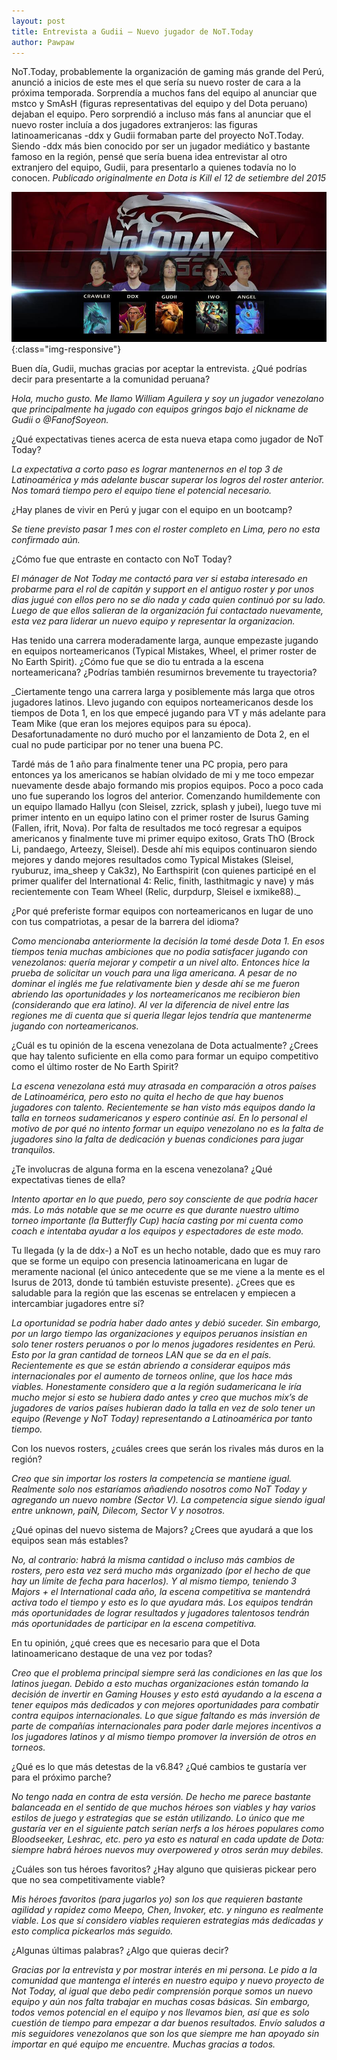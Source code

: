 ```yaml
---
layout: post
title: Entrevista a Gudii — Nuevo jugador de NoT.Today
author: Pawpaw
---
```


NoT.Today, probablemente la organización de gaming más grande del Perú, anunció a inicios de este mes el que sería su nuevo roster de cara a la próxima temporada. Sorprendía a muchos fans del equipo al anunciar que mstco y SmAsH (figuras representativas del equipo y del Dota peruano) dejaban el equipo. Pero sorprendió a incluso más fans al anunciar que el nuevo roster incluía a dos jugadores extranjeros: las figuras latinoamericanas -ddx y Gudii formaban parte del proyecto NoT.Today. Siendo -ddx más bien conocido por ser un jugador mediático y bastante famoso en la región, pensé que sería buena idea entrevistar al otro extranjero del equipo, Gudii, para presentarlo a quienes todavía no lo conocen. *Publicado originalmente en Dota is Kill el 12 de setiembre del 2015*

![Roster internacional de Not Today](/images/posts/notgudii.jpg){:class="img-responsive"}

Buen día, Gudii, muchas gracias por aceptar la entrevista. ¿Qué podrías decir para presentarte a la comunidad peruana?

_Hola, mucho gusto. Me llamo William Aguilera y soy un jugador venezolano que principalmente ha jugado con equipos gringos bajo el nickname de Gudii o @FanofSoyeon._

¿Qué expectativas tienes acerca de esta nueva etapa como jugador de NoT Today?

_La expectativa a corto paso es lograr mantenernos en el top 3 de Latinoamérica y más adelante buscar superar los logros del roster anterior. Nos tomará tiempo pero el equipo tiene el potencial necesario._

¿Hay planes de vivir en Perú y jugar con el equipo en un bootcamp?

_Se tiene previsto pasar 1 mes con el roster completo en Lima, pero no esta confirmado aún._

¿Cómo fue que entraste en contacto con NoT Today?

_El mánager de Not Today me contactó para ver si estaba interesado en probarme para el rol de capitán y support en el antiguo roster y por unos dias jugué con ellos pero no se dio nada y cada quien continuó por su lado. Luego de que ellos salieran de la organización fui contactado nuevamente, esta vez para liderar un nuevo equipo y representar la organizacion._

Has tenido una carrera moderadamente larga, aunque empezaste jugando en equipos norteamericanos (Typical Mistakes, Wheel, el primer roster de No Earth Spirit). ¿Cómo fue que se dio tu entrada a la escena norteamericana? ¿Podrías también resumirnos brevemente tu trayectoria?

_Ciertamente tengo una carrera larga y posiblemente más larga que otros jugadores latinos. Llevo jugando con equipos norteamericanos desde los tiempos de Dota 1, en los que empecé jugando para VT y más adelante para Team Mike (que eran los mejores equipos para su época). Desafortunadamente no duró mucho por el lanzamiento de Dota 2, en el cual no pude participar por no tener una buena PC.

Tardé más de 1 año para finalmente tener una PC propia, pero para entonces ya los americanos se habían olvidado de mi y me toco empezar nuevamente desde abajo formando mis propios equipos. Poco a poco cada uno fue superando los logros del anterior. Comenzando humildemente con un equipo llamado Hallyu (con Sleisel, zzrick, splash y jubei), luego tuve mi primer intento en un equipo latino con el primer roster de Isurus Gaming (Fallen, ifrit, Nova). Por falta de resultados me tocó regresar a equipos americanos y finalmente tuve mi primer equipo exitoso, Grats ThO (Brock Li, pandaego, Arteezy, Sleisel). Desde ahí mis equipos continuaron siendo mejores y dando mejores resultados como Typical Mistakes (Sleisel, ryuburuz, ima_sheep y Cak3z), No Earthspirit (con quienes participé en el primer qualifer del International 4: Relic, finith, lasthitmagic y nave) y más recientemente con Team Wheel (Relic, durpdurp, Sleisel e ixmike88)._

¿Por qué preferiste formar equipos con norteamericanos en lugar de uno con tus compatriotas, a pesar de la barrera del idioma?

_Como mencionaba anteriormente la decisión la tomé desde Dota 1. En esos tiempos tenia muchas ambiciones que no podia satisfacer jugando con venezolanos: quería mejorar y competir a un nivel alto. Entonces hice la prueba de solicitar un vouch para una liga americana. A pesar de no dominar el inglés me fue relativamente bien y desde ahí se me fueron abriendo las oportunidades y los norteamericanos me recibieron bien (considerando que era latino). Al ver la diferencia de nivel entre las regiones me di cuenta que si queria llegar lejos tendría que mantenerme jugando con norteamericanos._

¿Cuál es tu opinión de la escena venezolana de Dota actualmente? ¿Crees que hay talento suficiente en ella como para formar un equipo competitivo como el último roster de No Earth Spirit?

_La escena venezolana está muy atrasada en comparación a otros países de Latinoamérica, pero esto no quita el hecho de que hay buenos jugadores con talento. Recientemente se han visto más equipos dando la talla en torneos sudamericanos y espero continúe así. En lo personal el motivo de por qué no intento formar un equipo venezolano no es la falta de jugadores sino la falta de dedicación y buenas condiciones para jugar tranquilos._

¿Te involucras de alguna forma en la escena venezolana? ¿Qué expectativas tienes de ella?

_Intento aportar en lo que puedo, pero soy consciente de que podría hacer más. Lo más notable que se me ocurre es que durante nuestro ultimo torneo importante (la Butterfly Cup) hacía casting por mi cuenta como coach e intentaba ayudar a los equipos y espectadores de este modo._

Tu llegada (y la de ddx-) a NoT es un hecho notable, dado que es muy raro que se forme un equipo con presencia latinoamericana en lugar de meramente nacional (el único antecedente que se me viene a la mente es el Isurus de 2013, donde tú también estuviste presente). ¿Crees que es saludable para la región que las escenas se entrelacen y empiecen a intercambiar jugadores entre sí?

_La oportunidad se podría haber dado antes y debió suceder. Sin embargo, por un largo tiempo las organizaciones y equipos peruanos insistían en solo tener rosters peruanos o por lo menos jugadores residentes en Perú. Esto por la gran cantidad de torneos LAN que se da en el país. Recientemente es que se están abriendo a considerar equipos más internacionales por el aumento de torneos online, que los hace más viables. Honestamente considero que a la región sudamericana le iría mucho mejor si esto se hubiera dado antes y creo que muchos mix’s de jugadores de varios países hubieran dado la talla en vez de solo tener un equipo (Revenge y NoT Today) representando a Latinoamérica por tanto tiempo._

Con los nuevos rosters, ¿cuáles crees que serán los rivales más duros en la región?

_Creo que sin importar los rosters la competencia se mantiene igual. Realmente solo nos estaríamos añadiendo nosotros como NoT Today y agregando un nuevo nombre (Sector V). La competencia sigue siendo igual entre unknown, paiN, Dilecom, Sector V y nosotros._

¿Qué opinas del nuevo sistema de Majors? ¿Crees que ayudará a que los equipos sean más estables?

_No, al contrario: habrá la misma cantidad o incluso más cambios de rosters, pero esta vez será mucho más organizado (por el hecho de que hay un límite de fecha para hacerlos). Y al mismo tiempo, teniendo 3 Majors + el International cada año, la escena competitiva se mantendrá activa todo el tiempo y esto es lo que ayudara más. Los equipos tendrán más oportunidades de lograr resultados y jugadores talentosos tendrán más oportunidades de participar en la escena competitiva._

En tu opinión, ¿qué crees que es necesario para que el Dota latinoamericano destaque de una vez por todas?

_Creo que el problema principal siempre será las condiciones en las que los latinos juegan. Debido a esto muchas organizaciones están tomando la decisión de invertir en Gaming Houses y esto está ayudando a la escena a tener equipos más dedicados y con mejores oportunidades para combatir contra equipos internacionales. Lo que sigue faltando es más inversión de parte de compañías internacionales para poder darle mejores incentivos a los jugadores latinos y al mismo tiempo promover la inversión de otros en torneos._

¿Qué es lo que más detestas de la v6.84? ¿Qué cambios te gustaría ver para el próximo parche?

_No tengo nada en contra de esta versión. De hecho me parece bastante balanceada en el sentido de que muchos héroes son viables y hay varios estilos de juego y estrategias que se están utilizando. Lo único que me gustaría ver en el siguiente patch serían nerfs a los héroes populares como Bloodseeker, Leshrac, etc. pero ya esto es natural en cada update de Dota: siempre habrá héroes nuevos muy overpowered y otros serán muy debiles._

¿Cuáles son tus héroes favoritos? ¿Hay alguno que quisieras pickear pero que no sea competitivamente viable?

_Mis héroes favoritos (para jugarlos yo) son los que requieren bastante agilidad y rapidez como Meepo, Chen, Invoker, etc. y ninguno es realmente viable.  Los que sí considero viables requieren estrategias más dedicadas y esto complica pickearlos más seguido._

¿Algunas últimas palabras? ¿Algo que quieras decir?

_Gracias por la entrevista y por mostrar interés en mi persona. Le pido a la comunidad que mantenga el interés en nuestro equipo y nuevo proyecto de Not Today, al igual que debo pedir comprensión porque somos un nuevo equipo y aún nos falta trabajar en muchas cosas básicas. Sin embargo, todos vemos potencial en el equipo y nos llevamos bien, así que es solo cuestión de tiempo para empezar a dar buenos resultados. Envío saludos a mis seguidores venezolanos que son los que siempre me han apoyado sin importar en qué equipo me encuentre. Muchas gracias a todos._